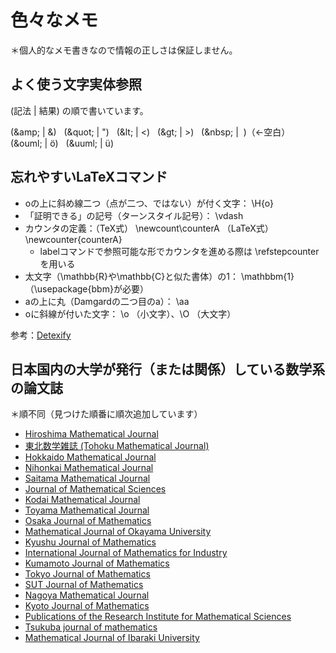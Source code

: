 # 色々なメモ

＊個人的なメモ書きなので情報の正しさは保証しません。

## よく使う文字実体参照

(記法 | 結果) の順で書いています。

(&amp;amp; | &amp;) &nbsp;
(&amp;quot; | &quot;) &nbsp;
(&amp;lt; | &lt;) &nbsp;
(&amp;gt; | &gt;) &nbsp;
(&amp;nbsp; | &nbsp;)（←空白） &nbsp;
(&amp;ouml; | &ouml;) &nbsp;
(&amp;uuml; | &uuml;)

## 忘れやすいLaTeXコマンド

- oの上に斜め線二つ（点が二つ、ではない）が付く文字： \H{o}
- 「証明できる」の記号（ターンスタイル記号）： \vdash
- カウンタの定義：（TeX式） \newcount\counterA （LaTeX式） \newcounter{counterA}
  - labelコマンドで参照可能な形でカウンタを進める際は \refstepcounter を用いる
- 太文字（\mathbb{R}や\mathbb{C}と似た書体）の1： \mathbbm{1}　（\usepackage{bbm}が必要）
- aの上に丸（Damgardの二つ目のa）： \aa
- oに斜線が付いた文字： \o （小文字）、\O （大文字）

参考：[Detexify](http://detexify.kirelabs.org/classify.html)

## 日本国内の大学が発行（または関係）している数学系の論文誌

＊順不同（見つけた順番に順次追加しています）

- [Hiroshima Mathematical Journal](http://www.math.sci.hiroshima-u.ac.jp/hmj/)
- [東北数学雑誌 (Tohoku Mathematical Journal)](http://www.math.tohoku.ac.jp/tmj/Jmain.html)
- [Hokkaido Mathematical Journal](https://www.math.sci.hokudai.ac.jp/hmj/)
- [Nihonkai Mathematical Journal](http://mathweb.sc.niigata-u.ac.jp/nmj/index.html)
- [Saitama Mathematical Journal](http://www.rimath.saitama-u.ac.jp/research/)
- [Journal of Mathematical Sciences](https://www.ms.u-tokyo.ac.jp/journal/index.html)
- [Kodai Mathematical Journal](https://www.math.titech.ac.jp/~tosho/Journal/info-j.html)
- [Toyama Mathematical Journal](https://www.sci.u-toyama.ac.jp/math/tmj/index.html)
- [Osaka Journal of Mathematics](http://www.math.sci.osaka-u.ac.jp/ojm/)
- [Mathematical Journal of Okayama University](https://www.math.okayama-u.ac.jp/mjou/index.html)
- [Kyushu Journal of Mathematics](https://www2.math.kyushu-u.ac.jp/~kjm/)
- [International Journal of Mathematics for Industry](https://www.imi.kyushu-u.ac.jp/publication/)
- [Kumamoto Journal of Mathematics](http://www.sci.kumamoto-u.ac.jp/~kjm/)
- [Tokyo Journal of Mathematics](http://www.tokyojm.jp/index.html)
- [SUT Journal of Mathematics](https://www.rs.tus.ac.jp/sutjmath/)
- [Nagoya Mathematical Journal](https://www.math.nagoya-u.ac.jp/ja/journal/index.html)
- [Kyoto Journal of Mathematics](https://www.math.kyoto-u.ac.jp/journal/index.html)
- [Publications of the Research Institute for Mathematical Sciences](https://www.kurims.kyoto-u.ac.jp/~prims/index.html)
- [Tsukuba journal of mathematics](https://nc.math.tsukuba.ac.jp/publications/Tsukuba-Journal-of-Mathematics/)
- [Mathematical Journal of Ibaraki University](https://www.jstage.jst.go.jp/browse/mjiu)
